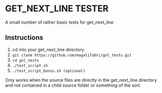 # GET_NEXT_LINE TESTER

A small number of rather basic tests for get_next_line

## Instructions
1. cd into your get_next_line directory
2. `git clone https://github.com/magalifabri/gnl_tests.git`
3. `cd gnl_tests`
4. `./test_script.sh`
5. `./test_script_bonus.sh (optional)`

Only works when the source files are directly in the get_next_line directory and not contained in a child source folder or something of the sort.